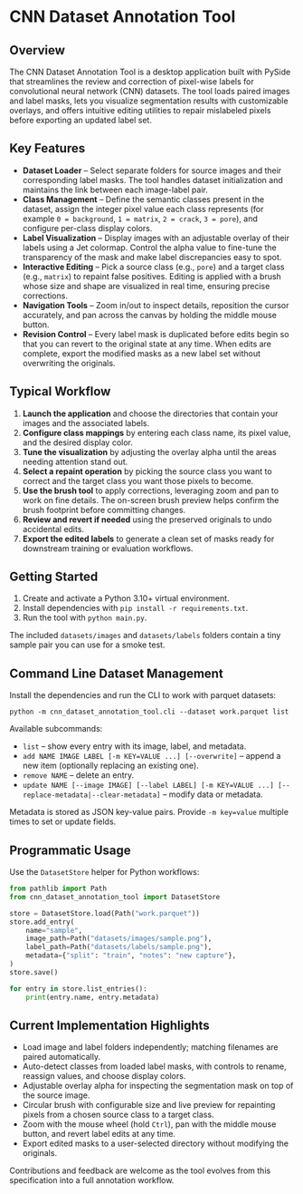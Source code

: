 # CNN Dataset Annotation Tool

## Overview
The CNN Dataset Annotation Tool is a desktop application built with PySide that streamlines the review and correction of pixel-wise labels for convolutional neural network (CNN) datasets. The tool loads paired images and label masks, lets you visualize segmentation results with customizable overlays, and offers intuitive editing utilities to repair mislabeled pixels before exporting an updated label set.

## Key Features
- **Dataset Loader** – Select separate folders for source images and their corresponding label masks. The tool handles dataset initialization and maintains the link between each image-label pair.
- **Class Management** – Define the semantic classes present in the dataset, assign the integer pixel value each class represents (for example `0 = background`, `1 = matrix`, `2 = crack`, `3 = pore`), and configure per-class display colors.
- **Label Visualization** – Display images with an adjustable overlay of their labels using a Jet colormap. Control the alpha value to fine-tune the transparency of the mask and make label discrepancies easy to spot.
- **Interactive Editing** – Pick a source class (e.g., `pore`) and a target class (e.g., `matrix`) to repaint false positives. Editing is applied with a brush whose size and shape are visualized in real time, ensuring precise corrections.
- **Navigation Tools** – Zoom in/out to inspect details, reposition the cursor accurately, and pan across the canvas by holding the middle mouse button.
- **Revision Control** – Every label mask is duplicated before edits begin so that you can revert to the original state at any time. When edits are complete, export the modified masks as a new label set without overwriting the originals.

## Typical Workflow
1. **Launch the application** and choose the directories that contain your images and the associated labels.
2. **Configure class mappings** by entering each class name, its pixel value, and the desired display color.
3. **Tune the visualization** by adjusting the overlay alpha until the areas needing attention stand out.
4. **Select a repaint operation** by picking the source class you want to correct and the target class you want those pixels to become.
5. **Use the brush tool** to apply corrections, leveraging zoom and pan to work on fine details. The on-screen brush preview helps confirm the brush footprint before committing changes.
6. **Review and revert if needed** using the preserved originals to undo accidental edits.
7. **Export the edited labels** to generate a clean set of masks ready for downstream training or evaluation workflows.

## Getting Started
1. Create and activate a Python 3.10+ virtual environment.
2. Install dependencies with `pip install -r requirements.txt`.
3. Run the tool with `python main.py`.

The included `datasets/images` and `datasets/labels` folders contain a tiny sample pair you can use for a smoke test.

## Command Line Dataset Management
Install the dependencies and run the CLI to work with parquet datasets:

```
python -m cnn_dataset_annotation_tool.cli --dataset work.parquet list
```

Available subcommands:
- `list` – show every entry with its image, label, and metadata.
- `add NAME IMAGE LABEL [-m KEY=VALUE ...] [--overwrite]` – append a new item (optionally replacing an existing one).
- `remove NAME` – delete an entry.
- `update NAME [--image IMAGE] [--label LABEL] [-m KEY=VALUE ...] [--replace-metadata|--clear-metadata]` – modify data or metadata.

Metadata is stored as JSON key-value pairs. Provide `-m key=value` multiple times to set or update fields.

## Programmatic Usage
Use the `DatasetStore` helper for Python workflows:

```python
from pathlib import Path
from cnn_dataset_annotation_tool import DatasetStore

store = DatasetStore.load(Path("work.parquet"))
store.add_entry(
    name="sample",
    image_path=Path("datasets/images/sample.png"),
    label_path=Path("datasets/labels/sample.png"),
    metadata={"split": "train", "notes": "new capture"},
)
store.save()

for entry in store.list_entries():
    print(entry.name, entry.metadata)
```

## Current Implementation Highlights
- Load image and label folders independently; matching filenames are paired automatically.
- Auto-detect classes from loaded label masks, with controls to rename, reassign values, and choose display colors.
- Adjustable overlay alpha for inspecting the segmentation mask on top of the source image.
- Circular brush with configurable size and live preview for repainting pixels from a chosen source class to a target class.
- Zoom with the mouse wheel (hold `Ctrl`), pan with the middle mouse button, and revert label edits at any time.
- Export edited masks to a user-selected directory without modifying the originals.

Contributions and feedback are welcome as the tool evolves from this specification into a full annotation workflow.
